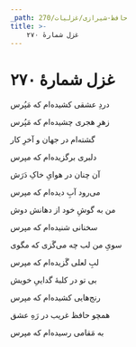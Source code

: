 ```yaml
---
_path: حافظ-شیرازی/غزلیات/270
title: >-
    غزل شمارهٔ ۲۷۰
---
```

# غزل شمارهٔ ۲۷۰

<div class="b" id="bn1"><div class="m1"><p>دردِ عشقی کشیده‌ام که مَپُرس</p></div>
<div class="m2"><p>زهرِ هجری چشیده‌ام که مَپُرس</p></div></div>
<div class="b" id="bn2"><div class="m1"><p>گشته‌ام در جهان و آخرِ کار</p></div>
<div class="m2"><p>دلبری برگزیده‌ام که مپرس</p></div></div>
<div class="b" id="bn3"><div class="m1"><p>آن چنان در هوایِ خاکِ دَرَش</p></div>
<div class="m2"><p>می‌رود آبِ دیده‌ام که مپرس</p></div></div>
<div class="b" id="bn4"><div class="m1"><p>من به گوشِ خود از دهانش دوش</p></div>
<div class="m2"><p>سخنانی شنیده‌ام که مپرس</p></div></div>
<div class="b" id="bn5"><div class="m1"><p>سویِ من لب چه می‌گَزی که مگوی</p></div>
<div class="m2"><p>لبِ لعلی گَزیده‌ام که مپرس</p></div></div>
<div class="b" id="bn6"><div class="m1"><p>بی تو در کلبهٔ گداییِ خویش</p></div>
<div class="m2"><p>رنج‌هایی کشیده‌ام که مپرس</p></div></div>
<div class="b" id="bn7"><div class="m1"><p>همچو حافظ غریب در رَهِ عشق</p></div>
<div class="m2"><p>به مَقامی رسیده‌ام که مپرس</p></div></div>
